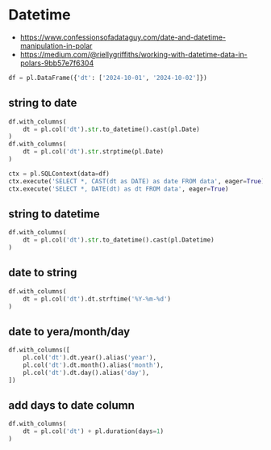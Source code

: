 # Datetime
- https://www.confessionsofadataguy.com/date-and-datetime-manipulation-in-polar
- https://medium.com/@riellygriffiths/working-with-datetime-data-in-polars-9bb57e7f6304
  
```py
df = pl.DataFrame({'dt': ['2024-10-01', '2024-10-02']})
```

## string to date
```py
df.with_columns(
    dt = pl.col('dt').str.to_datetime().cast(pl.Date)
)
df.with_columns(
    dt = pl.col('dt').str.strptime(pl.Date)
)

ctx = pl.SQLContext(data=df)
ctx.execute('SELECT *, CAST(dt as DATE) as date FROM data', eager=True)
ctx.execute('SELECT *, DATE(dt) as dt FROM data', eager=True)
```

## string to datetime
```py
df.with_columns(
    dt = pl.col('dt').str.to_datetime().cast(pl.Datetime)
)
```

## date to string
```py
df.with_columns(
    dt = pl.col('dt').dt.strftime('%Y-%m-%d')
)
```

## date to yera/month/day
```py
df.with_columns([
    pl.col('dt').dt.year().alias('year'),
    pl.col('dt').dt.month().alias('month'),
    pl.col('dt').dt.day().alias('day'),
])
```

## add days to date column
```py
df.with_columns(
    dt = pl.col('dt') + pl.duration(days=1)
)
```
